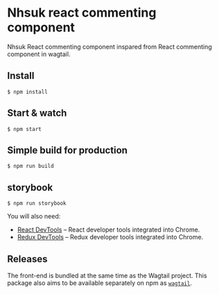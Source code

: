 # Nhsuk react commenting component

Nhsuk React commenting component inspared from React commenting component in wagtail.

## Install

    $ npm install


## Start & watch

    $ npm start

## Simple build for production

    $ npm run build

## storybook

    $ npm run storybook


You will also need:

- [React DevTools](https://chrome.google.com/webstore/detail/react-developer-tools/fmkadmapgofadopljbjfkapdkoienihi?hl=en) – React developer tools integrated into Chrome.
- [Redux DevTools](https://chrome.google.com/webstore/detail/redux-devtools/lmhkpmbekcpmknklioeibfkpmmfibljd) – Redux developer tools integrated into Chrome.

## Releases 

The front-end is bundled at the same time as the Wagtail project. This package also aims to be available separately on npm as [`wagtail`](https://www.npmjs.com/package/wagtail). 
